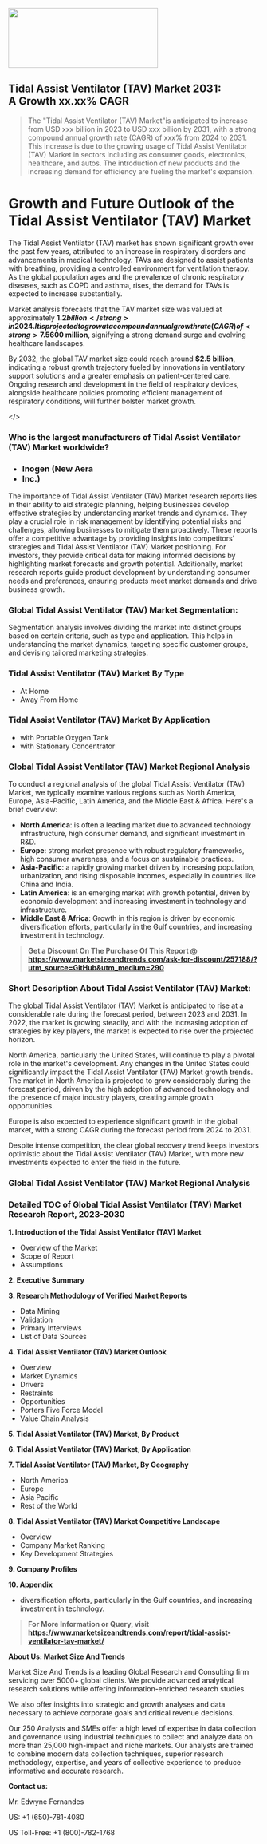 <img src="https://100x100musica.es/wp-content/uploads/2024/12/Verified-Market-Reports-4-300x120.jpg" alt="" width="300" height="120" class="alignnone size-medium wp-image-100382" /><h2>Tidal Assist Ventilator (TAV) Market 2031: A&nbsp;Growth&nbsp;xx.xx% CAGR</h2><blockquote id="" class="">The "Tidal Assist Ventilator (TAV) Market"is anticipated to increase from USD xxx billion in 2023 to USD xxx billion by 2031, with a strong compound annual growth rate (CAGR) of xxx% from 2024 to 2031. This increase is due to the growing usage of Tidal Assist Ventilator (TAV) Market in sectors including as consumer goods, electronics, healthcare, and autos. The introduction of new products and the increasing demand for efficiency are fueling the market's expansion.</blockquote><p> <h1>Growth and Future Outlook of the Tidal Assist Ventilator (TAV) Market</h1> <p>The Tidal Assist Ventilator (TAV) market has shown significant growth over the past few years, attributed to an increase in respiratory disorders and advancements in medical technology. TAVs are designed to assist patients with breathing, providing a controlled environment for ventilation therapy. As the global population ages and the prevalence of chronic respiratory diseases, such as COPD and asthma, rises, the demand for TAVs is expected to increase substantially.</p> <p>Market analysis forecasts that the TAV market size was valued at approximately <strong>$1.2 billion</strong> in 2024. It is projected to grow at a compound annual growth rate (CAGR) of <strong>7.5%</strong> from 2024 to 2032. This growth is driven by an increase in healthcare expenditure, a rise in awareness regarding respiratory health, and the expanding geriatric population needing respiratory support.</p> <p><strong><span style="color: #800000;">Download Full PDF Sample Copy of Tidal Assist Ventilator (TAV) Market Report @</span>&nbsp;</strong><a href="https://www.marketsizeandtrends.com/download-sample/257188/?utm_source=Pulse-2&amp;utm_medium=290">https://www.marketsizeandtrends.com/download-sample/257188/?utm_source=Pulse-2&amp;utm_medium=290</a></p> <p>In terms of regional growth, it is anticipated that the North American and European markets will lead due to advanced healthcare infrastructure and high levels of healthcare spending. The Asia-Pacific region, however, is expected to witness the fastest growth rate, supported by the increasing adoption of modern healthcare technologies and rising disposable incomes. By 2027, the market size in Asia-Pacific is projected to reach approximately <strong>$600 million</strong>, signifying a strong demand surge and evolving healthcare landscapes.</p> <p>By 2032, the global TAV market size could reach around <strong>$2.5 billion</strong>, indicating a robust growth trajectory fueled by innovations in ventilatory support solutions and a greater emphasis on patient-centered care. Ongoing research and development in the field of respiratory devices, alongside healthcare policies promoting efficient management of respiratory conditions, will further bolster market growth.</p></body></></p><h3 id="" class="">Who is the largest manufacturers of&nbsp;Tidal Assist Ventilator (TAV) Market worldwide?</h3><h3 class=""><p><ul><li>Inogen (New Aera </li><li> Inc.)</li></ul></p></h3><p id="ember58" class="ember-view reader-text-block__paragraph">The importance of&nbsp;Tidal Assist Ventilator (TAV) Market research reports lies in their ability to aid strategic planning, helping businesses develop effective strategies by understanding market trends and dynamics. They play a crucial role in risk management by identifying potential risks and challenges, allowing businesses to mitigate them proactively. These reports offer a competitive advantage by providing insights into competitors' strategies and Tidal Assist Ventilator (TAV) Market positioning. For investors, they provide critical data for making informed decisions by highlighting market forecasts and growth potential. Additionally, market research reports guide product development by understanding consumer needs and preferences, ensuring products meet market demands and drive business growth.</p><h3 id="" class="">Global&nbsp;Tidal Assist Ventilator (TAV) Market Segmentation:</h3><p id="" class="">Segmentation analysis involves dividing the market into distinct groups based on certain criteria, such as type and application. This helps in understanding the market dynamics, targeting specific customer groups, and devising tailored marketing strategies.</p><h3 id="" class="">Tidal Assist Ventilator (TAV) Market&nbsp;By Type</h3><p><p><ul><li>At Home</li><li> Away From Home</p></li></ul></p></p><h3 id="" class="">Tidal Assist Ventilator (TAV) Market&nbsp;By Application</h3><p class=""><p><ul><li>with Portable Oxygen Tank</li><li> with Stationary Concentrator</li></ul></p></p><h3 id="" class="">Global Tidal Assist Ventilator (TAV) Market Regional Analysis</h3><p id="" class="">To conduct a regional analysis of the global Tidal Assist Ventilator (TAV) Market, we typically examine various regions such as North America, Europe, Asia-Pacific, Latin America, and the Middle East &amp; Africa. Here's a brief overview:</p><ul><li><strong>North America</strong>: is often a leading market due to advanced technology infrastructure, high consumer demand, and significant investment in R&amp;D.</li><li><strong>Europe</strong>: strong market presence with robust regulatory frameworks, high consumer awareness, and a focus on sustainable practices.</li><li><strong>Asia-Pacific</strong>: a rapidly growing market driven by increasing population, urbanization, and rising disposable incomes, especially in countries like China and India.</li><li><strong>Latin America</strong>: is an emerging market with growth potential, driven by economic development and increasing investment in technology and infrastructure.</li><li><strong>Middle East &amp; Africa</strong>: Growth in this region is driven by economic diversification efforts, particularly in the Gulf countries, and increasing investment in technology.</li></ul><blockquote id="" class=""><strong>Get a Discount On The Purchase Of This Report @ <a href="https://www.marketsizeandtrends.com/download-sample/257188/?utm_source=GitHub&utm_medium=290" target="_blank">https://www.marketsizeandtrends.com/ask-for-discount/257188/?utm_source=GitHub&utm_medium=290</a></strong></blockquote><h3>Short Description About Tidal Assist Ventilator (TAV) Market:</h3><p id="ember58" class="ember-view reader-text-block__paragraph">The global&nbsp;Tidal Assist Ventilator (TAV) Market&nbsp;is anticipated to rise at a considerable rate during the forecast period, between 2023 and 2031. In 2022, the market is growing steadily, and with the increasing adoption of strategies by key players, the market is expected to rise over the projected horizon.</p><p id="ember59" class="ember-view reader-text-block__paragraph">North America, particularly the United States, will continue to play a pivotal role in the market's development. Any changes in the United States could significantly impact the&nbsp;Tidal Assist Ventilator (TAV) Market&nbsp;growth trends. The market in North America is projected to grow considerably during the forecast period, driven by the high adoption of advanced technology and the presence of major industry players, creating ample growth opportunities.</p><p id="ember60" class="ember-view reader-text-block__paragraph">Europe is also expected to experience significant growth in the global market, with a strong CAGR during the forecast period from 2024 to 2031.</p><p id="ember61" class="ember-view reader-text-block__paragraph">Despite intense competition, the clear global recovery trend keeps investors optimistic about the&nbsp;Tidal Assist Ventilator (TAV) Market, with more new investments expected to enter the field in the future.</p><h3 id="" class="">Global Tidal Assist Ventilator (TAV) Market Regional Analysis</h3><h3 id="" class="">Detailed TOC of Global Tidal Assist Ventilator (TAV) Market Research Report, 2023-2030</h3><p id="" class=""><strong>1. Introduction of the Tidal Assist Ventilator (TAV) Market</strong></p><ul><li>Overview of the Market</li><li>Scope of Report</li><li>Assumptions</li></ul><p id="" class=""><strong>2. Executive Summary</strong></p><p id="" class=""><strong>3. Research Methodology of Verified Market Reports</strong></p><ul><li>Data Mining</li><li>Validation</li><li>Primary Interviews</li><li>List of Data Sources</li></ul><p id="" class=""><strong>4. Tidal Assist Ventilator (TAV) Market Outlook</strong></p><ul><li>Overview</li><li>Market Dynamics</li><li>Drivers</li><li>Restraints</li><li>Opportunities</li><li>Porters Five Force Model</li><li>Value Chain Analysis</li></ul><p id="" class=""><strong>5. Tidal Assist Ventilator (TAV) Market, By Product</strong></p><p id="" class=""><strong>6. Tidal Assist Ventilator (TAV) Market, By Application</strong></p><p id="" class=""><strong>7. Tidal Assist Ventilator (TAV) Market, By Geography</strong></p><ul><li>North America</li><li>Europe</li><li>Asia Pacific</li><li>Rest of the World</li></ul><p id="" class=""><strong>8. Tidal Assist Ventilator (TAV) Market Competitive Landscape</strong></p><ul><li>Overview</li><li>Company Market Ranking</li><li>Key Development Strategies</li></ul><p id="" class=""><strong>9. Company Profiles</strong></p><p id="" class=""><strong>10. Appendix</strong></p><ul><li>diversification efforts, particularly in the Gulf countries, and increasing investment in technology.</li></ul><blockquote id="" class=""><strong>For More Information or Query, visit <strong><strong><a href="https://www.marketsizeandtrends.com/report/tidal-assist-ventilator-tav-market/" target="_blank">https://www.marketsizeandtrends.com/report/tidal-assist-ventilator-tav-market/</a></strong></strong></strong></blockquote><p id="" class=""><strong>About Us: Market Size And Trends</strong></p><p id="" class="">Market Size And Trends is a leading Global Research and Consulting firm servicing over 5000+ global clients. We provide advanced analytical research solutions while offering information-enriched research studies.</p><p id="" class="">We also offer insights into strategic and growth analyses and data necessary to achieve corporate goals and critical revenue decisions.</p><p id="" class="">Our 250 Analysts and SMEs offer a high level of expertise in data collection and governance using industrial techniques to collect and analyze data on more than 25,000 high-impact and niche markets. Our analysts are trained to combine modern data collection techniques, superior research methodology, expertise, and years of collective experience to produce informative and accurate research.</p><p id="" class=""><strong>Contact us:</strong></p><p id="" class="">Mr. Edwyne Fernandes</p><p id="" class="">US: +1 (650)-781-4080</p><p id="" class="">US Toll-Free: +1 (800)-782-1768</p>
